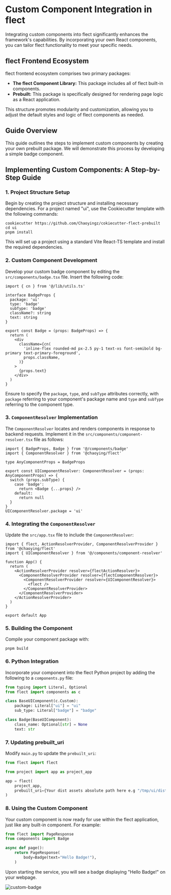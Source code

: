 # Custom Component Integration in flect

Integrating custom components into flect significantly enhances the framework's capabilities. By incorporating your own React components, you can tailor flect functionality to meet your specific needs.

## flect Frontend Ecosystem

flect frontend ecosystem comprises two primary packages:

- **The flect Component Library:** This package includes all of flect built-in components.
- **Prebuilt:** This package is specifically designed for rendering page logic as a React application.

This structure promotes modularity and customization, allowing you to adjust the default styles and logic of flect components as needed.

## Guide Overview

This guide outlines the steps to implement custom components by creating your own prebuilt package. We will demonstrate this process by developing a simple badge component.

## Implementing Custom Components: A Step-by-Step Guide

### 1. Project Structure Setup

Begin by creating the project structure and installing necessary dependencies. For a project named "ui", use the Cookiecutter template with the following commands:

```console
cookiecutter https://github.com/Chaoyingz/cokiecutter-flect-prebuilt
cd ui
pnpm install
```

This will set up a project using a standard Vite React-TS template and install the required dependencies.

### 2. Custom Component Development

Develop your custom badge component by editing the `src/components/badge.tsx` file. Insert the following code:

```tsx
import { cn } from '@/lib/utils.ts'

interface BadgeProps {
  package: 'ui'
  type: 'badge'
  subType: 'badge'
  className?: string
  text: string
}

export const Badge = (props: BadgeProps) => {
  return (
    <div
      className={cn(
        'inline-flex rounded-md px-2.5 py-1 text-xs font-semibold bg-primary text-primary-foreground',
        props.className,
      )}
    >
      {props.text}
    </div>
  )
}
```

Ensure to specify the `package`, `type`, and `subType` attributes correctly, with `package` referring to your component's package name and `type` and `subType` referring to the component type.

### 3. `ComponentResolver` Implementation

The `ComponentResolver` locates and renders components in response to backend requests. Implement it in the `src/components/component-resolver.tsx` file as follows:

```tsx
import { BadgeProps, Badge } from '@/components/badge'
import { ComponentResolver } from '@chaoying/flect'

type AnyComponentProps = BadgeProps

export const UIComponentResolver: ComponentResolver = (props: AnyComponentProps) => {
  switch (props.subType) {
    case 'badge':
      return <Badge {...props} />
    default:
      return null
  }
}
UIComponentResolver.package = 'ui'
```

### 4. Integrating the `ComponentResolver`

Update the `src/app.tsx` file to include the `ComponentResolver`:

```tsx
import { flect, ActionResolverProvider, ComponentResolverProvider } from '@chaoying/flect'
import { UIComponentResolver } from '@/components/component-resolver'

function App() {
  return (
    <ActionResolverProvider resolver={flectActionResolver}>
      <ComponentResolverProvider resolver={flectComponentResolver}>
        <ComponentResolverProvider resolver={UIComponentResolver}>
          <flect />
        </ComponentResolverProvider>
      </ComponentResolverProvider>
    </ActionResolverProvider>
  )
}

export default App
```

### 5. Building the Component

Compile your component package with:

```console
pnpm build
```

### 6. Python Integration

Incorporate your component into the flect Python project by adding the following to a `components.py` file:

```python
from typing import Literal, Optional
from flect import components as c

class BaseUIComponent(c.Custom):
    package: Literal["ui"] = "ui"
    sub_type: Literal["badge"] = "badge"

class Badge(BaseUIComponent):
    class_name: Optional[str] = None
    text: str
```

### 7. Updating prebuilt_uri

Modify `main.py` to update the `prebuilt_uri`:

```python
from flect import flect

from project import app as project_app

app = flect(
    project_app,
    prebuilt_uri={Your dist assets absolute path here e.g "/tmp/ui/dist/assets"},
)
```

### 8. Using the Custom Component

Your custom component is now ready for use within the flect application, just like any built-in component. For example:

```python
from flect import PageResponse
from components import Badge

async def page():
    return PageResponse(
        body=Badge(text="Hello Badge!"),
    )
```

Upon starting the service, you will see a badge displaying "Hello Badge!" on your webpage.

![custom-badge](https://github.com/Chaoyingz/flect/assets/32626585/a0cf5dec-71a6-4b25-b054-1d9b66916e1d)

